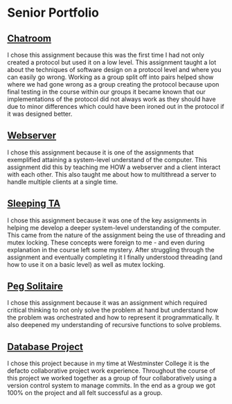 # Senior Portfolio

## [Chatroom](https://github.com/C-Moore21/SeniorPortfolio/tree/master/Chatroom)

I chose this assignment because this was the first time I had not only created a protocol but used it on a low level. This assignment taught a lot about the techniques of software design on a protocol level and where you can easily go wrong. Working as a group split off into pairs helped show where we had gone wrong as a group creating the protocol because upon final testing in the course within our groups it became known that our implementations of the protocol did not always work as they should have due to minor differences which could have been ironed out in the protocol if it was designed better.

## [Webserver](https://github.com/C-Moore21/SeniorPortfolio/tree/master/webserver)

I chose this assignment because it is one of the assignments that exemplified attaining a system-level understand of the computer. This assignment did this by teaching me HOW a webserver and a client interact with each other. This also taught me about how to multithread a server to handle multiple clients at a single time.

## [Sleeping TA](https://github.com/C-Moore21/SeniorPortfolio/tree/master/sleepingta/src)

I chose this assignment because it was one of the key assignments in helping me develop a deeper system-level understanding of the computer. This came from the nature of the assignment being the use of threading and mutex locking. These concepts were foreign to me - and even during explanation in the course left some mystery. After struggling through the assignment and eventually completing it I finally understood threading (and how to use it on a basic level) as well as mutex locking.

## [Peg Solitaire](https://github.com/C-Moore21/SeniorPortfolio/tree/master/peg_solitare)

I chose this assignment because it was an assignment which required critical thinking to not only solve the problem at hand but understand how the problem was orchestrated and how to represent it programmatically. It also deepened my understanding of recursive functions to solve problems.

## [Database Project](https://github.com/C-Moore21/SeniorPortfolio/tree/master/db_project/HopToIt-master)

I chose this project because in my time at Westminster College it is the defacto collaborative project work experience. Throughout the course of this project we worked together as a group of four collaboratively using a version control system to manage commits. In the end as a group we got 100% on the project and all felt successful as a group.


